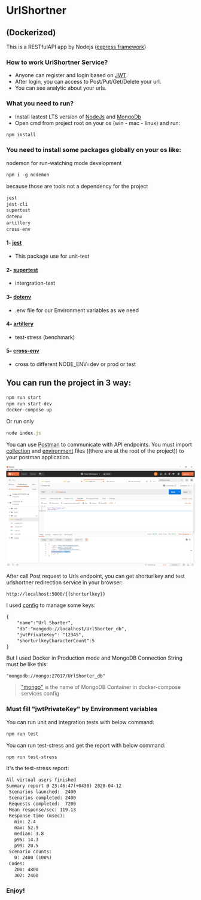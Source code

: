 # UrlShortner 
## (Dockerized)

This is a RESTfulAPI app by Nodejs ([express framework](https://github.com/expressjs/express))

### How to work UrlShortner Service?
* Anyone can register and login based on [JWT](https://jwt.io/introduction/).
* After login, you can access to Post/Put/Get/Delete your url.
* You can see analytic about your urls.

### What you need to run?

* Install lastest LTS version of [NodeJs](http://nodejs.org) and [MongoDb](https://www.mongodb.com/download-center/community)
* Open cmd from project root on your os (win - mac - linux) and run:

```javascript
npm install
```

### You need to install some packages globally on your os like:

nodemon for run-watching mode development
```javascript
npm i -g nodemon 
```

because those are tools not a dependency for the project

```javascript
jest
jest-cli
supertest
dotenv
artillery
cross-env
```
#### 1- [jest](https://github.com/facebook/jest)
* This package use for unit-test
#### 2- [supertest](https://github.com/visionmedia/supertest)
* intergration-test
#### 3- [dotenv](https://github.com/motdotla/dotenv)
* .env file for our Environment variables as we need
#### 4- [artillery](https://artillery.io/)
* test-stress (benchmark)
#### 5- [cross-env](https://github.com/kentcdodds/cross-env)
* cross to different NODE_ENV=dev or prod or test



## You can run the project in 3 way:

```javascript
npm run start
npm run start-dev
docker-compose up
```
  
Or run only
 ```javascript
 node index.js
 ```
 
You can use [Postman](https://www.postman.com/downloads/) to communicate with API endpoints.
You must import [collection](/UrlShorter.postman_collection.json) and [environment](/UrlShorterDev.postman_environment.json) files ((there are at the root of the project)) to your postman application.

![POSTMAN](/postmanconfig.jpg)

After call Post request to Urls endpoint, you can get shorturlkey and test urlshortner redirection service in your browser:
```
http://localhost:5000/{{shorturlkey}}
```


I used [config](https://www.npmjs.com/package/config) to manage some keys:

```
{
    "name":"Url Shorter",
    "db":"mongodb://localhost/UrlShorter_db",
    "jwtPrivateKey": "12345",
    "shorturlkeyCharacterCount":5
}
```

But I used Docker in Production mode and MongoDB Connection String must be like this:

```
"mongodb://mongo:27017/UrlShorter_db"
```
> ["mongo"](/docker-compose.yml) is the name of MongoDB Container in docker-compose services config


### Must fill "jwtPrivateKey" by Environment variables

You can run unit and integration tests with below command:
 ```javascript
npm run test
 ```

You can run test-stress and get the report with below command:
 ```javascript
npm run test-stress
 ```

 It's the test-stress report:
 ```
All virtual users finished
Summary report @ 23:46:47(+0430) 2020-04-12
  Scenarios launched:  2400
  Scenarios completed: 2400
  Requests completed:  7200
  Mean response/sec: 119.13
  Response time (msec):
    min: 2.4
    max: 52.9
    median: 3.8
    p95: 14.3
    p99: 20.5
  Scenario counts:
    0: 2400 (100%)
  Codes:
    200: 4800
    302: 2400
 ```




 ### Enjoy!



